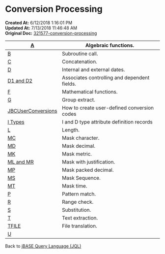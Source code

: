 # Conversion Processing

**Created At:** 6/12/2018 1:16:01 PM  
**Updated At:** 7/13/2018 11:46:48 AM  
**Original Doc:** [321577-conversion-processing](https://docs.jbase.com/46351-conversion-processing/321577-conversion-processing)  



| [A](321284-a-correlatives) | Algebraic functions. |
| --- | --- |
| [B](321287-b-conversion) | Subroutine call. |
| [C](321288-c-conversion) | Concatenation. |
| [D](321289-d-conversion) | Internal and external dates. |
| [D1 and D2](321290-d1-d2-conversion) | Associates controlling and dependent fields. |
| [F](321291-f-correlatives) | Mathematical functions. |
| [G](321292-g-conversion) | Group extract. |
| [JBCUserConversions](jbcuserconversions) | How to create user-defined conversion codes |
| [I Types](321294-i-types) | I and D type attribute definition records |
| [L](321296-l-conversion) | Length. |
| [MC](321297-mc-conversion) | Mask character. |
| [MD](321298-md-conversion) | Mask decimal. |
| [MK](321300-mk-conversion) | Mask metric. |
| [ML and MR](321301-ml-mr-conversions)<br> | Mask with justification. |
| [MP](321302-mp-conversion) | Mask packed decimal. |
| [MS](321303-ms-conversion) | Mask Sequence. |
| [MT](321304-mt-conversion) | Mask time. |
| [P](321305-p-conversion)<br> | Pattern match. |
| [R](http://jbase.com/r5/knowledgebase/manuals/3.0/30manpages/man/jql2_CONVERSION.R.htm) | Range check. |
| [S](321307-s-conversion) | Substitution. |
| [T](321308-t-conversion) | Text extraction. |
| [TFILE](321309-tfile-conversion) | File translation. |
| [U](321310-u-conversion)<br> | <br> |




Back to [jBASE Query Language (JQL)](jbase-query-language-jql-)
